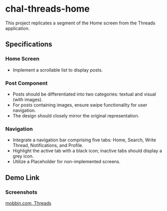 # chal-threads-home

This project replicates a segment of the Home screen from the Threads application.

## Specifications

### Home Screen

-   Implement a scrollable list to display posts.

### Post Component

-   Posts should be differentiated into two categories: textual and visual (with images).
-   For posts containing images, ensure swipe functionality for user navigation.
-   The design should closely mirror the original representation.

### Navigation

-   Integrate a navigation bar comprising five tabs: Home, Search, Write Thread, Notifications, and Profile.
-   Highlight the active tab with a black icon; inactive tabs should display a grey icon.
-   Utilize a Placeholder for non-implemented screens.

## Demo Link

[]()

### Screenshots

[mobbin.com, Threads](https://mobbin.com/apps/threads-ios-610937a2-ec34-468e-b68b-120deb45f742/2ef6dedb-276a-494d-94df-63d1970d479e/flows)
